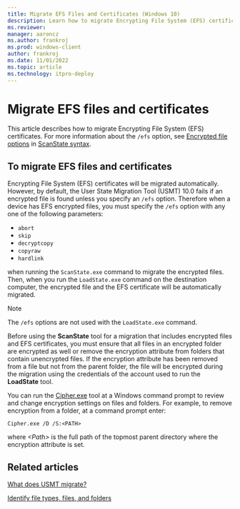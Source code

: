 ```yaml
---
title: Migrate EFS Files and Certificates (Windows 10)
description: Learn how to migrate Encrypting File System (EFS) certificates. Also, learn where to find information about how to identify file types, files, and folders.
ms.reviewer: 
manager: aaroncz
ms.author: frankroj
ms.prod: windows-client
author: frankroj
ms.date: 11/01/2022
ms.topic: article
ms.technology: itpro-deploy
---
```


# Migrate EFS files and certificates

This article describes how to migrate Encrypting File System (EFS) certificates. For more information about the `/efs` option, see [Encrypted file options](usmt-scanstate-syntax.md#encrypted-file-options) in [ScanState syntax](usmt-scanstate-syntax.md).

## To migrate EFS files and certificates

Encrypting File System (EFS) certificates will be migrated automatically. However, by default, the User State Migration Tool (USMT) 10.0 fails if an encrypted file is found unless you specify an `/efs` option. Therefore when a device has EFS encrypted files, you must specify the `/efs` option with any one of the following parameters:

- `abort`
- `skip`
- `decryptcopy`
- `copyraw`
- `hardlink`

when running the `ScanState.exe` command to migrate the encrypted files. Then, when you run the `LoadState.exe` command on the destination computer, the encrypted file and the EFS certificate will be automatically migrated.

> [!NOTE]
> The `/efs` options are not used with the `LoadState.exe` command.

Before using the **ScanState** tool for a migration that includes encrypted files and EFS certificates, you must ensure that all files in an encrypted folder are encrypted as well or remove the encryption attribute from folders that contain unencrypted files. If the encryption attribute has been removed from a file but not from the parent folder, the file will be encrypted during the migration using the credentials of the account used to run the **LoadState** tool.

You can run the [Cipher.exe](/windows-server/administration/windows-commands/cipher) tool at a Windows command prompt to review and change encryption settings on files and folders. For example, to remove encryption from a folder, at a command prompt enter:

``` syntax
Cipher.exe /D /S:<PATH>
```

where *&lt;Path&gt;* is the full path of the topmost parent directory where the encryption attribute is set.

## Related articles

[What does USMT migrate?](usmt-what-does-usmt-migrate.md)

[Identify file types, files, and folders](usmt-identify-file-types-files-and-folders.md)
